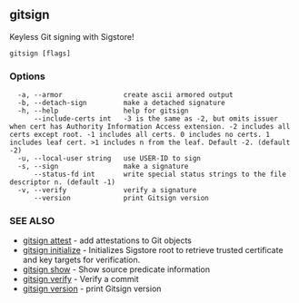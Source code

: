 ## gitsign

Keyless Git signing with Sigstore!

```
gitsign [flags]
```

### Options

```
  -a, --armor               create ascii armored output
  -b, --detach-sign         make a detached signature
  -h, --help                help for gitsign
      --include-certs int   -3 is the same as -2, but omits issuer when cert has Authority Information Access extension. -2 includes all certs except root. -1 includes all certs. 0 includes no certs. 1 includes leaf cert. >1 includes n from the leaf. Default -2. (default -2)
  -u, --local-user string   use USER-ID to sign
  -s, --sign                make a signature
      --status-fd int       write special status strings to the file descriptor n. (default -1)
  -v, --verify              verify a signature
      --version             print Gitsign version
```

### SEE ALSO

* [gitsign attest](gitsign_attest.md)	 - add attestations to Git objects
* [gitsign initialize](gitsign_initialize.md)	 - Initializes Sigstore root to retrieve trusted certificate and key targets for verification.
* [gitsign show](gitsign_show.md)	 - Show source predicate information
* [gitsign verify](gitsign_verify.md)	 - Verify a commit
* [gitsign version](gitsign_version.md)	 - print Gitsign version

